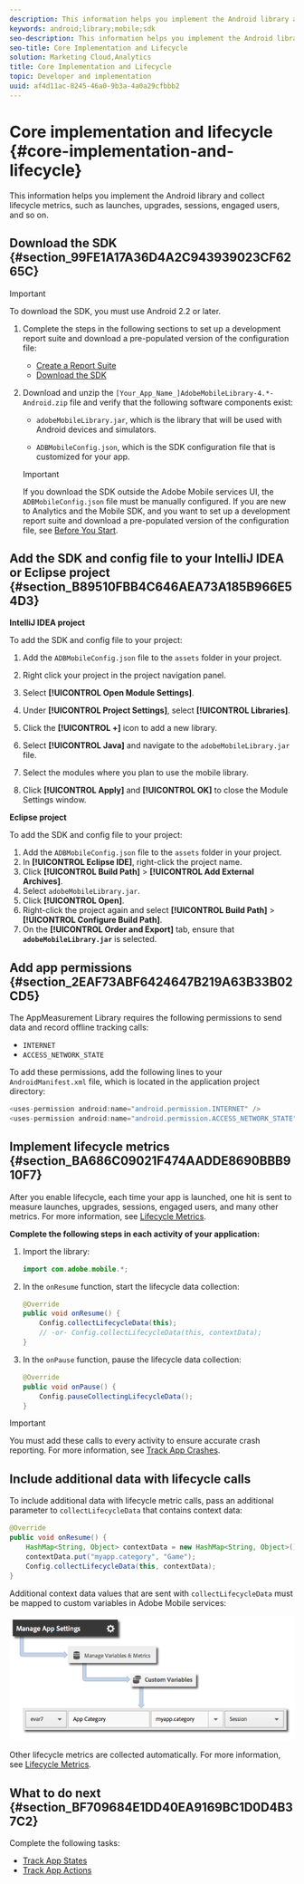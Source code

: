 ```yaml
---
description: This information helps you implement the Android library and collect lifecycle metrics, such as launches, upgrades, sessions, engaged users, and so on.
keywords: android;library;mobile;sdk
seo-description: This information helps you implement the Android library and collect lifecycle metrics, such as launches, upgrades, sessions, engaged users, and so on.
seo-title: Core Implementation and Lifecycle
solution: Marketing Cloud,Analytics
title: Core Implementation and Lifecycle
topic: Developer and implementation
uuid: af4d11ac-8245-46a0-9b3a-4a0a29cfbbb2
---
```


# Core implementation and lifecycle {#core-implementation-and-lifecycle}

This information helps you implement the Android library and collect lifecycle metrics, such as launches, upgrades, sessions, engaged users, and so on.

## Download the SDK {#section_99FE1A17A36D4A2C943939023CF6265C}

>[!IMPORTANT]
>
>To download the SDK, you must use Android 2.2 or later.

1. Complete the steps in the following sections to set up a development report suite and download a pre-populated version of the configuration file:

    * [Create a Report Suite](/help/android/getting-started/requirements.md) 
    * [Download the SDK](/help/android/getting-started/requirements.md)

1. Download and unzip the `[Your_App_Name_]AdobeMobileLibrary-4.*-Android.zip` file and verify that the following software components exist:

    * `adobeMobileLibrary.jar`, which is the library that will be used with Android devices and simulators. 

    * `ADBMobileConfig.json`, which is the SDK configuration file that is customized for your app.

    >[!IMPORTANT]
    >
    >If you download the SDK outside the Adobe Mobile services UI, the `ADBMobileConfig.json` file must be manually configured. If you are new to Analytics and the Mobile SDK, and you want to set up a development report suite and download a pre-populated version of the configuration file, see [Before You Start](/help/android/getting-started/requirements.md).

## Add the SDK and config file to your IntelliJ IDEA or Eclipse project {#section_B89510FBB4C646AEA73A185B966E54D3}

**IntelliJ IDEA project**

To add the SDK and config file to your project:

1. Add the `ADBMobileConfig.json` file to the `assets` folder in your project. 

1. Right click your project in the project navigation panel. 
1. Select **[!UICONTROL Open Module Settings]**. 
1. Under **[!UICONTROL Project Settings]**, select **[!UICONTROL Libraries]**. 
1. Click the **[!UICONTROL +]** icon to add a new library. 
1. Select **[!UICONTROL Java]** and navigate to the `adobeMobileLibrary.jar` file. 
1. Select the modules where you plan to use the mobile library. 
1. Click **[!UICONTROL Apply]** and **[!UICONTROL OK]** to close the Module Settings window.

**Eclipse project**

To add the SDK and config file to your project:

1. Add the `ADBMobileConfig.json` file to the `assets` folder in your project. 
1. In **[!UICONTROL Eclipse IDE]**, right-click the project name. 
1. Click  **[!UICONTROL Build Path]** > **[!UICONTROL Add External Archives]**. 
1. Select `adobeMobileLibrary.jar`. 
1. Click **[!UICONTROL Open]**. 
1. Right-click the project again and select **[!UICONTROL Build Path]** > **[!UICONTROL Configure Build Path]**. 
1. On the **[!UICONTROL Order and Export]** tab, ensure that **`adobeMobileLibrary.jar`** is selected.

## Add app permissions {#section_2EAF73ABF6424647B219A63B33B02CD5}

The AppMeasurement Library requires the following permissions to send data and record offline tracking calls:

* `INTERNET` 
* `ACCESS_NETWORK_STATE`

To add these permissions, add the following lines to your `AndroidManifest.xml` file, which is located in the application project directory:

```java
<uses-permission android:name="android.permission.INTERNET" /> 
<uses-permission android:name="android.permission.ACCESS_NETWORK_STATE" />
```

## Implement lifecycle metrics {#section_BA686C09021F474AADDE8690BBB910F7}

After you enable lifecycle, each time your app is launched, one hit is sent to measure launches, upgrades, sessions, engaged users, and many other metrics. For more information, see [Lifecycle Metrics](/help/android/metrics.md).

**Complete the following steps in each activity of your application:**

1. Import the library: 

   ```java
   import com.adobe.mobile.*;
   ```

1. In the `onResume` function, start the lifecycle data collection: 

   ```java
   @Override 
   public void onResume() { 
       Config.collectLifecycleData(this); 
       // -or- Config.collectLifecycleData(this, contextData); 
   }
   ```

1. In the `onPause` function, pause the lifecycle data collection: 

   ```java
   @Override 
   public void onPause() { 
       Config.pauseCollectingLifecycleData(); 
   }
   ```

>[!IMPORTANT]
>
>You must add these calls to every activity to ensure accurate crash reporting. For more information, see [Track App Crashes](/help/android/analytics-main/crashes.md).

## Include additional data with lifecycle calls

To include additional data with lifecycle metric calls, pass an additional parameter to `collectLifecycleData` that contains context data:

```java
@Override 
public void onResume() {
    HashMap<String, Object> contextData = new HashMap<String, Object>(); 
    contextData.put("myapp.category", "Game"); 
    Config.collectLifecycleData(this, contextData); 
}
```

Additional context data values that are sent with `collectLifecycleData` must be mapped to custom variables in Adobe Mobile services: 

![](assets/map-variable-lifecycle.png)

Other lifecycle metrics are collected automatically. For more information, see [Lifecycle Metrics](/help/android/metrics.md).

## What to do next {#section_BF709684E1DD40EA9169BC1D0D4B37C2}

Complete the following tasks:

* [Track App States](/help/android/analytics-main/states.md) 
* [Track App Actions](/help/android/analytics-main/actions.md)

